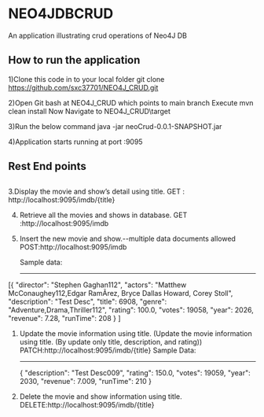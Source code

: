 # NEO4JDBCRUD

An application illustrating crud operations of Neo4J DB

## How to run the application

1)Clone this code in to your local folder
git clone https://github.com/sxc37701/NEO4J_CRUD.git

2)Open Git bash at NEO4J_CRUD which points to main branch
Execute mvn clean install Now Navigate to NEO4J_CRUD\target

3)Run the below command
java -jar neoCrud-0.0.1-SNAPSHOT.jar

4)Application starts running at port :9095

## Rest End points

##

3.Display the movie and show’s detail using title.
GET : http://localhost:9095/imdb/{title}

4. Retrieve all the movies and shows in database.
   GET :http://localhost:9095/imdb

5. Insert the new movie and show.--multiple data documents allowed
   POST:http://localhost:9095/imdb

   Sample data:

   ***

[{
"director": "Stephen Gaghan112",
"actors": "Matthew McConaughey112,Edgar RamÃ­rez, Bryce Dallas Howard, Corey Stoll",
"description": "Test Desc",
"title": 6908,
"genre": "Adventure,Drama,Thriller112",
"rating": 100.0,
"votes": 19058,
"year": 2026,
"revenue": 7.28,
"runTime": 208
}
]

1. Update the movie information using title. (Update the movie information using title. (By update only title, description, and rating))
   PATCH:http://localhost:9095/imdb/{title}
   Sample Data:

   ***

   {
   "description": "Test Desc009",
   "rating": 150.0,
   "votes": 19059,
   "year": 2030,
   "revenue": 7.009,
   "runTime": 210
   }

2. Delete the movie and show information using title.
   DELETE:http://localhost:9095/imdb/{title}

